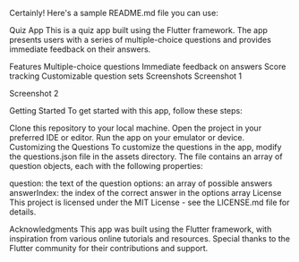 Certainly! Here's a sample README.md file you can use:

Quiz App
This is a quiz app built using the Flutter framework. The app presents users with a series of multiple-choice questions and provides immediate feedback on their answers.

Features
Multiple-choice questions
Immediate feedback on answers
Score tracking
Customizable question sets
Screenshots
Screenshot 1

Screenshot 2

Getting Started
To get started with this app, follow these steps:

Clone this repository to your local machine.
Open the project in your preferred IDE or editor.
Run the app on your emulator or device.
Customizing the Questions
To customize the questions in the app, modify the questions.json file in the assets directory. The file contains an array of question objects, each with the following properties:

question: the text of the question
options: an array of possible answers
answerIndex: the index of the correct answer in the options array
License
This project is licensed under the MIT License - see the LICENSE.md file for details.

Acknowledgments
This app was built using the Flutter framework, with inspiration from various online tutorials and resources. Special thanks to the Flutter community for their contributions and support.
